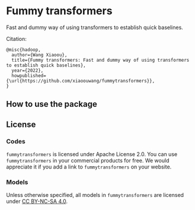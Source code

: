 # Fummy transformers

Fast and dummy way of using transformers to establish quick baselines.

Citation:

```
@misc{hadoop,
  author={Wang Xiaoou},
  title={Fummy transformers: Fast and dummy way of using transformers to establish quick baselines},
  year={2022},
  howpublished={\url{https://github.com/xiaoouwang/fummytransformers}},
}
```

## How to use the package

## License

### Codes

`fummytransformers` is licensed under Apache License 2.0. You can use `fummytransformers` in your commercial products for free. We would appreciate it if you add a link to `fummytransformers` on your website.

### Models

Unless otherwise specified, all models in `fummytransformers` are licensed under [CC BY-NC-SA 4.0](https://creativecommons.org/licenses/by-nc-sa/4.0/).